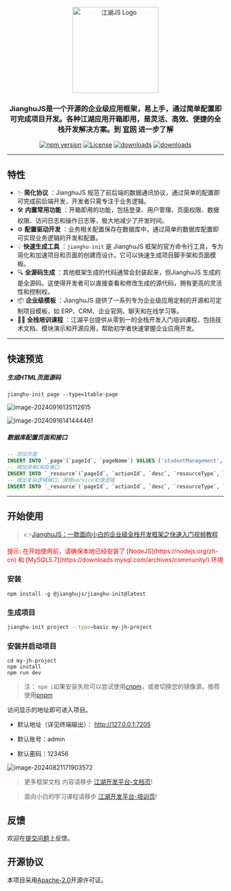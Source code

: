 <p align="center">
  <a href="https://www.openjianghu.org/" target="blank"><img src="https://raw.githubusercontent.com/jianghujs/jianghu/master/app/public/img/logo.svg" width="200" alt="江湖JS Logo" /></a>
</p>
<h3 align="center">JianghuJS是一个开源的企业级应用框架，易上手，通过简单配置即可完成项目开发。各种江湖应用开箱即用，是灵活、高效、便捷的全栈开发解决方案。到 <a href="https://www.openjianghu.org/" target="_blank">官网</a> 进一步了解</h3>

<p align="center">
  <a href="https://www.npmjs.com/package/@jianghujs/jianghu"><img src="https://img.shields.io/npm/v/@jianghujs/jianghu.svg?style=for-the-badge" alt="npm version" /></a>
  <a href="https://www.npmjs.com/package/@jianghujs/jianghu"><img src="https://img.shields.io/npm/l/@jianghujs/jianghu.svg?style=for-the-badge" alt="License"></a>
  <a href="https://www.npmjs.com/package/@jianghujs/jianghu"><img src="https://img.shields.io/npm/dt/@jianghujs/jianghu.svg?style=for-the-badge&color=#4fc08d" alt="downloads" /></a>
  <a href="https://www.npmjs.com/package/@jianghujs/jianghu"><img src="https://img.shields.io/npm/dm/@jianghujs/jianghu.svg?style=for-the-badge&color=#4fc08d" alt="downloads" /></a>
</p>



---

## 特性

- ✨ **简化协议** ：JianghuJS 规范了前后端的数据通讯协议，通过简单的配置即可完成前后端开发，开发者只需专注于业务逻辑。
- 🛠 **内置常用功能** ：开箱即用的功能，包括登录、用户管理、页面权限、数据权限、访问日志和操作日志等，极大地减少了开发时间。
- ⚙ **配置驱动开发** ：业务相关配置保存在数据库中，通过简单的数据库配置即可实现业务逻辑的开发和配置。
- 💡 **快速生成工具** ：`jianghu-init` 是 JianghuJS 框架的官方命令行工具，专为简化和加速项目和页面的创建而设计。它可以快速生成项目脚手架和页面模板。
- 🔍 **全源码生成** ：其他框架生成的代码通常会封装起来，但JianghuJS 生成的是全源码。这使得开发者可以直接查看和修改生成的源代码，拥有更高的灵活性和控制权。
- 📦 **企业级模板** ：JianghuJS 提供了一系列专为企业级应用定制的开源和可定制项目模板，如 ERP、CRM、企业官网、聊天和在线学习等。
- 👩‍🏫 **全栈培训课程** ：江湖平台提供从零到一的全栈开发入门培训课程，包括技术文档、模块演示和开源应用，帮助初学者快速掌握企业应用开发。

---

## 快速预览

##### 生成HTML页面源码

```
jianghu-init page --type=1table-page
```

![image-20240916135112615](https://s21.ax1x.com/2024/09/16/pAuTflF.png)

![image-20240916141444461](https://s21.ax1x.com/2024/09/16/pAuThy4.png)

##### 数据库配置页面和接口

```sql
-- 添加页面
INSERT INTO `_page`(`pageId`, `pageName`) VALUES ('studentManagement', '学生管理');
-- 增加简单CRUD接口
INSERT INTO `_resource`(`pageId`, `actionId`, `desc`, `resourceType`, `resourceData`) VALUES ('studentManagement', 'selectItemList', '✅查询列表', 'sql', '{ \"table\": \"student\", \"operation\": \"select\" }');
-- 增加复杂逻辑接口，调用service处理逻辑
INSERT INTO `_resource`(`pageId`, `actionId`, `desc`, `resourceType`, `resourceData`) VALUES ('login', 'passwordLogin', '✅登陆', 'service', '{\"service\": \"user\", \"serviceFunction\": \"passwordLogin\"}');
```


---

## 开始使用
> 👉[JianghuJS：一款面向小白的企业级全栈开发框架之快速入门视频教程](https://www.bilibili.com/video/BV1DwWUeuEdz/)

<p color="red" style="color: red">提示: 在开始使用前，请确保本地已经安装了 [NodeJS](https://nodejs.org/zh-cn) 和 [MySQL5.7](https://downloads.mysql.com/archives/community/) 环境</p>

### 安装

```
npm install -g @jianghujs/jianghu-init@latest
```

### 生成项目

```bash
jianghu-init project --type=basic my-jh-project
```

### 安装并启动项目

```
cd my-jh-project
npm install
npm run dev
```

> 注： `npm i`如果安装失败可以尝试使用[cnpm](https://developer.aliyun.com/mirror/NPM?from=tnpm)，或者切换您的镜像源，推荐使用[pnpm](https://pnpm.io/)

访问显示的地址即可进入项目。

- 默认地址（详见终端输出）： http://127.0.0.1:7205

- 默认账号：admin 

- 默认密码：123456

![image-20240821171903572](https://s21.ax1x.com/2024/08/21/pAi8ryd.png)

> 更多框架文档 内容请移步 [江湖开发平台-文档页](https://www.openjianghu.org/doc/page/article/11101)!

> 面向小白的学习课程请移步 [江湖开发平台-培训页](https://www.openjianghu.org/doc/page/article/10001)!


## 反馈

欢迎在[提交问题](https://github.com/jianghujs/jianghu/issues/new)上反馈。

## 开源协议

本项目采用[Apache-2.0](https://opensource.org/licenses/apache-2-0)开源许可证。